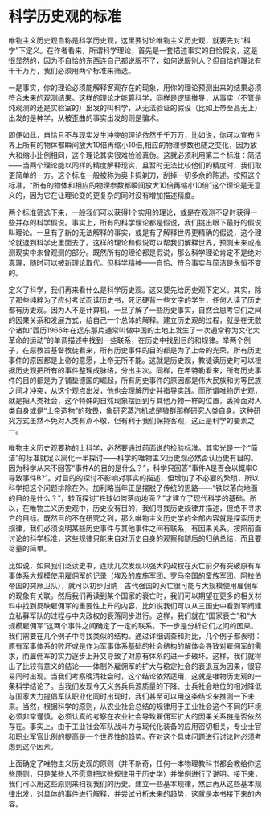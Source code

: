 # 科学历史观的标准

唯物主义历史观自称是科学历史观，这里要讨论唯物主义历史观，就要先对“科学”下定义。在作者看来，所谓科学理论，首先是一套描述事实的自恰假说，这是很显然的，因为不自恰的东西连自己都说服不了，如何说服别人？但自恰的理论有千千万万，我们必须用两个标准来筛选。

一是事实，你的理论必须能解释客观存在的现象，用你的理论预测出来的结果必须符合未来的观测结果。这样的理论才能算科学，同样是逻辑推导，从事实（不管是纯观测的还是实验室的）出发的叫科学，从无法验证的假设（比如上帝至高无上）出发的是神学，从被歪曲的事实出发的则是骗术。

即便如此，自恰且不与现实发生冲突的理论依然千千万万，比如说，你可以宣布世界上所有的物体都瞬间放大10倍再缩小10倍,相应的物理参数也随之变化，因为放大和缩小比例相同，这个理论其实很难检验真伪。这就必须利用第二个标准：简洁——当两个理论能以同样的精度解释现实，且暂时无法比较他们的精度时，我们取更简单的一方。这个标准一般被称为奥卡拇剃刀，刮掉一切多余的陈述。按照这个标准，“所有的物体和相应的物理参数都瞬间放大10倍再缩小10倍”这个理论是无意义的，因为它在让理论变的更复杂的同时没有增加描述精度。

两个标准筛选下来，一般我们可以获得1个实用的理论，或是在观测不足时获得一些并存的科学假说。事实上，所有的科学理论都是假说，我们挑出眼下最好的假说叫理论。一旦有了新的无法解释的事实，或是有了解释世界更精确的假说，这个理论就退到科学史里面去了。这样的理论和假说可以帮我们解释世界，预测未来或推测现实中未曾观测的部分。既然所有的理论都是假说，那么科学理论肯定不是绝对真理，随时可以被新理论取代。但科学精神——自恰、符合事实与简洁是永恒不变的。

定义了科学，我们再来看什么是科学历史观。这又要先给历史观下定义。其实，除了那些纯粹为了应付考试而读历史书，死记硬背一些文字的学生，任何人读了历史都有历史观。因为人不是计算机，一旦了解了一些历史事实，自然会思考它们之间的因果关系和发展方式，给自己一个总体的解释。建立历史观的过程，就是在无数个诸如“西历1966年在远东那片通常叫做中国的土地上发生了一次通常称为文化大革命的运动”的单调描述中找到一些联系，在历史中找到目的和规律。举两个例子，在原教旨基督教徒看来，所有历史事件的目的都是为了上帝的光荣，所有历史事件的原因都是上帝的意愿，上帝无所不能。这就是历史观，教徒读历史时可以根据历史观把所有的事件整理成脉络，分出主次。同样，在希特勒看来，所有历史事件的目的都是为了铺垫德国的崛起，所有历史事件的原因都是伟大民族和劣等民族之间才冲突，从这个观点出发，他也会理解历史并指导实践。而所谓唯物历史观，就是把人类社会，这个特殊的自然现象摆回到与其他万物一样的位置，丢掉面对人类自身或是“上帝造物”的敬畏，象研究蒸汽机或是狼群那样研究人类自身。这种研究方式虽然不免对人类有点不敬，但有利于我们保持客观，这正是科学的要素之一。

唯物主义历史观要称的上科学，必然要通过前面说的检验标准。其实光是一个“简洁”的标准就足以简化一半探讨——科学的唯物主义历史观必然否认历史有目的。因为科学从来不回答“事件A的目的是什么？”，科学只回答“事件A是否会以概率C导致事件B?”。对目的的探讨不影响对事实的描述，但增加了不必要的繁琐，所以科学把这个问题排除在外。加利略当年正是摆脱了传统的思路——“铁球落向地面的目的是什么？”，转而探讨“铁球如何落向地面？”才建立了现代科学的基础。所以，在唯物主义历史观中，历史没有目的，我们寻找历史规律并描述，但绝不寻求它的目标。既然目的不在研究之列，那么唯物主义历史学的全部内容就是探索历史规律，我们必须说明某些历史事件与其他事件之间有联系，有因果关系。按照前面讨论的科学标准，这些规律只能来自对历史自身的观察和随后的归纳总结，而且要尽量的简单。

比如说，如果我们泛读史书，连续几次发现以强大的政权在灭亡前夕有突破原有军事体系大规模使用雇佣军的记录（埃及的库施军团、罗马帝国的蛮族军团、阿拉伯帝国的突厥卫队），就可以初步归纳：古代强国的灭亡很可能与大规模使用雇佣军的现象有关联。然后我们再读到某个国家的衰亡时，我们可以期望在更多的相关材料中找到反映雇佣军的重要性上升的内容，比如说我们可以从三国史中看到军阀建立私募军队的过程与中央政权的衰落同步进行。这样，我们就在“国家衰亡”和“大规模雇佣军”这两个事件之间确定了一定的联系。下一步是分析它们之间的因果。我们需要在几个例子中寻找类似的结构。通过详细调查和对比，几个例子都表明：原有军事体系的败坏或是作为军事体系基础的社会结构的解体会导致对雇佣军的需求，而雇佣军的实力逐步上升又导致了对原有体系的进一步破坏。这样，我们就得出了比较有意义的结论——体制外雇佣军的扩大与稳定社会的衰退互为因果，很容易同时出现。当我们考察晚清社会时，这个结论依然适用，这就是唯物历史观的一条科学结论了。当我们发现今天义务兵兵源质量的下降、士兵社会地位的相对降低与国家大力提倡军队职业化同时出现时，我们甚至可以用这条结论来推测一下未来。当然，根据科学的原则，从农业社会总结的规律用于工业社会这个不同的环境必须非常谨慎。必须认真的考察在农业社会导致雇佣军扩大的因果关系链是否依然存在。事实上，由于工业社会军队战斗力与现代化装备的应用密切相关，专业士官和职业军官比例的提高是一个世界性的趋势。在对这个具体问题进行讨论时必须考虑到这个因素。

上面确定了唯物主义历史观的原则（并不新奇，任何一本物理教科书都会教给你这些原则，只是某些人不愿意把这些规律用于历史学）并举例进行了说明。接下来，我们可以用这些原则来扫视我们的历史。建立一些基本规律，然后再从这些基本规律出发，对具体的事件进行解释，并尝试分析未来的趋势，这就是本书接下来的内容。
